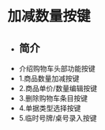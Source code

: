 # 加减数量按键  
* ## 简介
* 介绍购物车头部功能按键
* 1.商品数量加减按键
* 2.商品单价/数量编辑按键
* 3.删除购物车条目按键
* 4.单据类型选择按键
* 5.临时号牌/桌号录入按键


